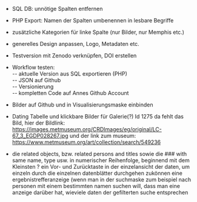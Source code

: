 - SQL DB: unnötige Spalten entfernen
- PHP Export: Namen der Spalten umbenennen in lesbare Begriffe
- zusätzliche Kategorien für linke Spalte (nur Bilder, nur Memphis etc.) 
- generelles Design anpassen, Logo, Metadaten etc.
- Testversion mit Zenodo verknüpfen, DOI erstellen
- Workflow testen:   
-- aktuelle Version aus SQL exportieren (PHP)  
-- JSON auf Github  
-- Versionierung  
-- kompletten Code auf Annes Github Account
- Bilder auf Github und in Visualisierungsmaske einbinden

- Dating Tabelle und klickbare Bilder für Galerie(?)
Id 1275 da fehlt das Bild, hier der Bildlink: https://images.metmuseum.org/CRDImages/eg/original/LC-67_3_EGDP028267.jpg und der link zum museum: https://www.metmuseum.org/art/collection/search/549236 
- die related objects, bzw. related persons and titles sowie die ### with same name, type usw. in numerischer Reihenfolge, beginnend mit dem Kleinsten ?
ein Vor- und Zurücktaste in der einzelansicht der daten, um einzeln durch die einzelnen datenblätter durchgehen zukönnen
eine ergebnistrefferanzeige (wenn man in der suchmaske zum beispiel nach personen mit einem bestimmten namen suchen will, dass man eine anzeige darüber hat, wieviele daten der gefilterten suche entsprechen
